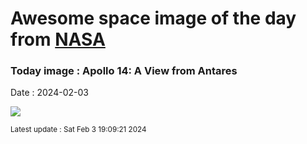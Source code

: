 
# Awesome space image of the day from [NASA](https://api.nasa.gov/)

### Today image : Apollo 14: A View from Antares
Date : 2024-02-03

![](https://apod.nasa.gov/apod/image/2402/a14pan9335-43emj_900.jpg)

<small>Latest update : Sat Feb  3 19:09:21 2024</small>
        